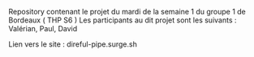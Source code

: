 Repository contenant le projet du mardi de la semaine 1 du groupe 1 de Bordeaux ( THP S6 )
Les participants au dit projet sont les suivants : Valérian, Paul, David

Lien vers le site : direful-pipe.surge.sh
